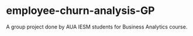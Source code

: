 # employee-churn-analysis-GP
A group project done by AUA IESM students for Business Analytics course.

